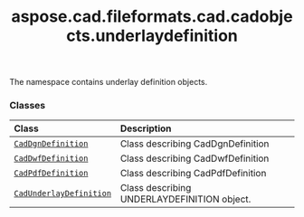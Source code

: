 ﻿---
title: aspose.cad.fileformats.cad.cadobjects.underlaydefinition
second_title: Aspose.CAD for Python via .NET API References
description: 
type: docs
weight: 10
url: /aspose.cad.fileformats.cad.cadobjects.underlaydefinition/
is_root: false
---

The namespace contains underlay definition objects.

### Classes
| Class | Description |
| :- | :- |
| [`CadDgnDefinition`](/cad/python-net/aspose.cad.fileformats.cad.cadobjects.underlaydefinition/caddgndefinition) | Class describing CadDgnDefinition |
| [`CadDwfDefinition`](/cad/python-net/aspose.cad.fileformats.cad.cadobjects.underlaydefinition/caddwfdefinition) | Class describing CadDwfDefinition |
| [`CadPdfDefinition`](/cad/python-net/aspose.cad.fileformats.cad.cadobjects.underlaydefinition/cadpdfdefinition) | Class describing CadPdfDefinition |
| [`CadUnderlayDefinition`](/cad/python-net/aspose.cad.fileformats.cad.cadobjects.underlaydefinition/cadunderlaydefinition) | Class describing UNDERLAYDEFINITION object. |


